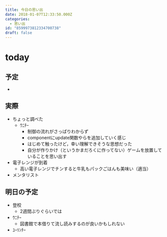 ```yaml
---
title: 今日の思い出
date: 2018-01-07T12:33:50.000Z
categories:
  - 思い出
id: "8599973812334700738"
draft: false
---
```

# today
## 予定
- 

## 実際
- ちょっと調べた
  - ｳﾆﾁｰ
    - 制御の流れがさっぱりわからず
    - componentにupdate関数やらを追加していく感じ
    - はじめて触ったけど，幸い理解できそうな思想だった
    - 自分が作りかけ（というかまだろくに作ってない）ゲームを放置していることを思い出す
- 電子レンジが到着
  - 高い電子レンジでチンすると牛乳もパックごはんも美味い（適当）
- メンタリスト

## 明日の予定
- 登校
  - 2週間ぶりぐらいでは
- ｳﾆﾁｰ
  - 図書館で本借りて流し読みするのが良いかもしれない
- ﾕｰﾘﾝﾁｰ
